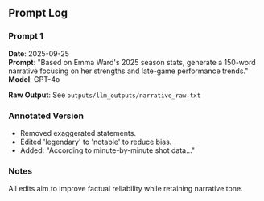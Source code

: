 ## Prompt Log

### Prompt 1
**Date**: 2025-09-25  
**Prompt**: "Based on Emma Ward's 2025 season stats, generate a 150-word narrative focusing on her strengths and late-game performance trends."  
**Model**: GPT-4o  

**Raw Output**: See `outputs/llm_outputs/narrative_raw.txt`

### Annotated Version
- Removed exaggerated statements.
- Edited 'legendary' to 'notable' to reduce bias.
- Added: "According to minute-by-minute shot data..."

### Notes
All edits aim to improve factual reliability while retaining narrative tone.
